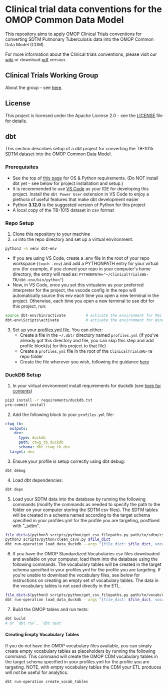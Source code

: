 # Clinical trial data conventions for the OMOP Common Data Model

This repository aims to apply OMOP Clinical Trials conventions for converting SDTM Pulmonary Tuberculosis data into the OMOP Common Data Model (CDM).

For more information about the Clinical trials conventions, please visit our [wiki](https://github.com/OHDSI/ClinicalTrialsWGETL/wiki) or download [pdf](docs/omop_clinical_trials_data_conventions_v1.0_July_2020.pdf) version.



## Clinical Trials Working Group

About the group - see [here](https://www.ohdsi.org/web/wiki/doku.php?id=projects:workgroups:clinicalstudy).


## License

This project is licensed under the Apache License 2.0 - see the [LICENSE](LICENSE) file for details.


## dbt

This section describes setup of a dbt project for converting the TB-1015 SDTM dataset into the OMOP Common Data Model.

### Prerequisites
- See the top of [this page](https://docs.getdbt.com/docs/core/pip-install) for OS & Python requirements.  (Do NOT install dbt yet - see below for project installation and setup.)
- It is recommended to use [VS Code](https://code.visualstudio.com/) as your IDE for developing this project.  Install the `dbt Power User` extension in VS Code to enjoy a plethora of useful features that make dbt development easier
- Python **3.12.0** is the suggested version of Python for this project
- A local copy of the TB-1015 dataset in csv format

### Repo Setup
 1. Clone this repository to your machine
 2. `cd` into the repo directory and set up a virtual environment:
 ```bash
 python3 -m venv dbt-env
 ```
 - If you are using VS Code, create a .env file in  the root of your repo workspace (`touch .env`) and add a PYTHONPATH entry for your virtual env (for example, if you cloned your repo in your computer's home directory, the entry will read as: `PYTHONPATH="~/ClinicalTrialsWG-TB/dbt-env/bin/python"`)
 - Now, in VS Code, once you set this virtualenv as your preferred interpreter for the project, the vscode config in the repo will automatically source this env each time you open a new terminal in the project.  Otherwise, each time you open a new terminal to use dbt for this project, run:
```bash
source dbt-env/bin/activate         # activate the environment for Mac and Linux OR
dbt-env\Scripts\activate            # activate the environment for Windows
```
3. Set up your [profiles.yml file](https://docs.getdbt.com/docs/core/connect-data-platform/profiles.yml).  You can either:
   - Create a file in the `~/.dbt/` directory named `profiles.yml` (if you've already got this directory and file, you can skip this step and add profile block(s) for this project to that file)
   - Create a `profiles.yml` file in the root of the `ClinicalTrialsWG-TB` repo folder
   - Create the file wherever you wish, following the guidance [here](https://docs.getdbt.com/docs/core/connect-data-platform/connection-profiles#advanced-customizing-a-profile-directory)

### DuckDB Setup
 1. In your virtual environment install requirements for duckdb (see [here for contents](./requirements/duckdb.in))
```bash
pip3 install -r requirements/duckdb.txt
pre-commit install
```

 2. Add the following block to your `profiles.yml` file:
```yaml
ctwg_tb:
  outputs:
    dev:
      type: duckdb
      path: ctwg_tb.duckdb
      schema: dbt_ctwg_tb_dev
  target: dev
```

 3. Ensure your profile is setup correctly using dbt debug:
```bash
dbt debug
```

 4. Load dbt dependencies:
```bash
dbt deps
```

 5. Load your SDTM data into the database by running the following commands (modify the commands as needed to specify the path to the folder on your computer storing the SDTM csv files). The SDTM tables will be created in a schema named according to the target schema specified in your profiles.yml for the profile you are targeting, postfixed with "_sdtm".
```bash
file_dict=$(python3 scripts/python/get_csv_filepaths.py path/to/sdtm/csvs)
python3 scripts/python/clean_csvs.py $file_dict
dbt run-operation load_data_duckdb --args "{file_dict: $file_dict, vocab_tables: false}"
```

 6. If you have the OMOP Standardized Vocabularies csv files downloaded and available on your computer, load them into the database using the following commands.  The vocabulary tables will be created in the target schema specified in your profiles.yml for the profile you are targeting.  If you're unable to download the vocabulary files, see below for instructions on creating an empty set of vocabulary tables.  The data in the vocabulary tables is not used directly in the ETL.
```bash
file_dict=$(python3 scripts/python/get_csv_filepaths.py path/to/vocab/csvs)
dbt run-operation load_data_duckdb --args "{file_dict: $file_dict, vocab_tables: true}"
```

 7. Build the OMOP tables and run tests:
```bash
dbt build
# or `dbt run`, `dbt test`
```

#### Creating Empty Vocabulary Tables
If you do not have the OMOP vocabulary files available, you can simply create empty vocabulary tables as placeholders by running the following command.  This command will create the OMOP CDM vocabulary tables in the target schema specified in your profiles.yml for the profile you are targeting.  NOTE, with empty vocabulary tables the CDM your ETL produces will *not* be useful for analytics.
```bash
dbt run-operation create_vocab_tables
```